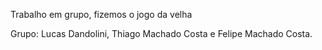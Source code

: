 Trabalho em grupo, fizemos o jogo da velha

Grupo: Lucas Dandolini, Thiago Machado Costa e Felipe Machado Costa.
